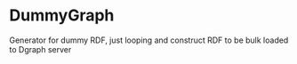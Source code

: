 # DummyGraph
Generator for dummy RDF, just looping and construct RDF to be bulk loaded to Dgraph server

